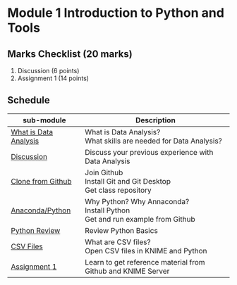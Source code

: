 # Module 1 Introduction to Python and Tools

## Marks Checklist (20 marks)

1.  Discussion (6 points)
2.  Assignment 1 (14 points) 

## Schedule

| sub-module|Description|
|---|---|
|[What is Data Analysis]( /docs/courses/intro-to-data-analysis/module1/WhatIsDataAnalysis) | What is Data Analysis?<br>What skills are needed for Data Analysis? |
|[Discussion](/docs/courses/intro-to-data-analysis/module1/Discussion) | Discuss your previous experience with Data Analysis |
|[Clone from Github](/docs/courses/intro-to-data-analysis/module1/CloneFromGitHub) | Join Github <br> Install Git and Git Desktop <br> Get class repository |
|[Anaconda/Python](/docs/courses/intro-to-data-analysis/module1/Python) | Why Python? Why Annaconda? <br>Install Python<br> Get and run example from Github|  
|[Python Review](/docs/courses/intro-to-data-analysis/module1/PythonReview) | Review Python Basics|  
|[CSV Files](/docs/courses/intro-to-data-analysis/module1/CSV) | What are CSV files? <br>Open CSV files in KNIME and Python<br>|  
|[Assignment 1](/docs/courses/intro-to-data-analysis/module1/Assignment1) | Learn to get reference material from Github and KNIME Server |    


